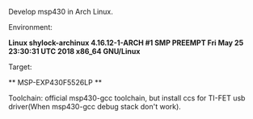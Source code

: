Develop msp430 in Arch Linux.

Environment: 

**Linux shylock-archinux 4.16.12-1-ARCH #1 SMP PREEMPT Fri May 25 23:30:31 UTC 2018 x86_64 GNU/Linux**

Target:

** MSP-EXP430F5526LP **

Toolchain:
official msp430-gcc toolchain, but install ccs for TI-FET usb driver(When msp430-gcc debug stack don't work).
